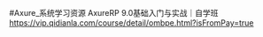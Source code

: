 #Axure_系统学习资源
AxureRP 9.0基础入门与实战｜自学班
https://vip.qidianla.com/course/detail/ombpe.html?isFromPay=true